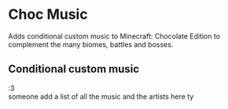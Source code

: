 # Choc Music

Adds conditional custom music to Minecraft: Chocolate Edition to complement the many biomes, battles and bosses.

## Conditional custom music

:3\
someone add a list of all the music and the artists here ty